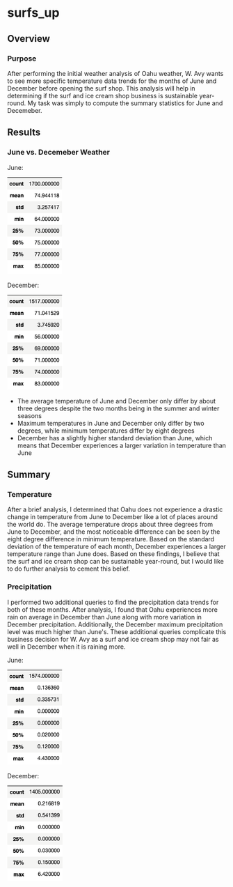 # surfs_up

## Overview
### Purpose
After performing the initial weather analysis of Oahu weather, W. Avy wants to see more specific temperature data trends for the months of June and December before opening the surf shop. This analysis will help in determining if the surf and ice cream shop business is sustainable year-round. My task was simply to compute the summary statistics for June and Decemeber.

## Results
### June vs. Decemeber Weather
June:

![](Resources/june_temp_summary.png)

December:

![](Resources/dec_temp_summary.png)

* The average temperature of June and December only differ by about three degrees despite the two months being in the summer and winter seasons
* Maximum temperatures in June and December only differ by two degrees, while minimum temperatures differ by eight degrees
* December has a slightly higher standard deviation than June, which means that December experiences a larger variation in temperature than June

## Summary
### Temperature
After a brief analysis, I determined that Oahu does not experience a drastic change in temperature from June to December like a lot of places around the world do. The average temperature drops about three degrees from June to December, and the most noticeable difference can be seen by the eight degree difference in minimum temperature. Based on the standard deviation of the temperature of each month, December experiences a larger temperature range than June does. Based on these findings, I believe that the surf and ice cream shop can be sustainable year-round, but I would like to do further analysis to cement this belief.

### Precipitation
I performed two additional queries to find the precipitation data trends for both of these months. After analysis, I found that Oahu experiences more rain on average in December than June along with more variation in December precipitation. Additionally, the December maximum precipitation level was much higher than June's. These additional queries complicate this business decision for W. Avy as a surf and ice cream shop may not fair as well in December when it is raining more.

June:

![](Resources/june_prcp_summary.png)

December:

![](Resources/dec_prcp_summary.png)